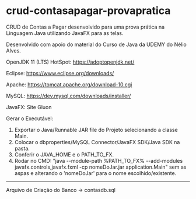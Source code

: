 # crud-contasapagar-provapratica
CRUD de Contas a Pagar desenvolvido para uma prova prática na Linguagem Java utilizando JavaFX para as telas.

Desenvolvido com apoio do material do Curso de Java da UDEMY do Nélio Alves.

OpenJDK 11 (LTS) HotSpot: https://adoptopenjdk.net/

Eclipse: https://www.eclipse.org/downloads/

Apache: https://tomcat.apache.org/download-10.cgi

MySQL: https://dev.mysql.com/downloads/installer/

JavaFX: Site Gluon

Gerar o Executável:

1) Exportar o  Java/Runnable JAR file do Projeto selecionando a classe Main.
2) Colocar o dbproperties/MySQL Connector/JavaFX SDK/Java SDK na pasta.
3) Conferir o JAVA_HOME e o PATH_TO_FX.
4) Rodar no CMD: "java --module-path %PATH_TO_FX% --add-modules javafx.controls,javafx.fxml -cp nomeDoJar.jar application.Main" sem as aspas e alterando o 'nomeDoJar' para o nome escolhido/existente.

------------------------------------------------------------------------------------------------------------------------------------------------
Arquivo de Criação do Banco -> contasdb.sql
